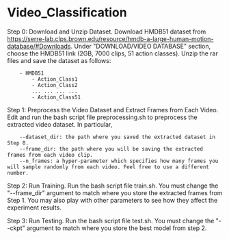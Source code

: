 # Video_Classification

Step 0: Download and Unzip Dataset.
        Download HMDB51 dataset from https://serre-lab.clps.brown.edu/resource/hmdb-a-large-human-motion-database/#Downloads.
        Under "DOWNLOAD/VIDEO DATABASE" section, choose the HMDB51 link (2GB, 7000 clips, 51 action classes). Unzip the rar files and save the dataset as follows:

        - HMDB51
            - Action_Class1
            - Action_Class2
            ... ... ... ...
            - Action_Class51

Step 1: Preprocess the Video Dataset and Extract Frames from Each Video.
        Edit and run the bash script file preprocessing.sh to preprocess the extracted video dataset. In particular,

        --dataset_dir: the path where you saved the extracted dataset in Step 0.
        --frame_dir: the path where you will be saving the extracted frames from each video clip.
        --n_frames: a hyper-parameter which specifies how many frames you will sample randomly from each video. Feel free to use a different number.

Step 2: Run Training.
        Run the bash script file train.sh. You must change the "--frame_dir" argument to match where you store the extracted frames from Step 1. You may also play with other parameters to see how they affect the experiment results.

Step 3: Run Testing.
        Run the bash script file test.sh. You must change the "--ckpt" argument to match where you store the best model from step 2. 
